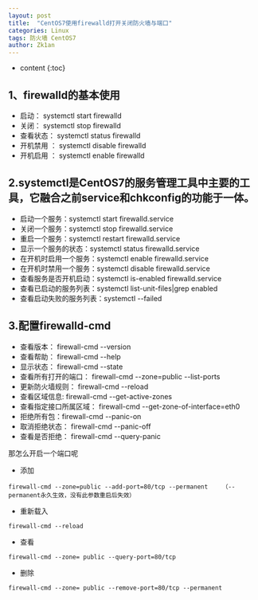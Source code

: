 ```yaml
---
layout: post
title:  "CentOS7使用firewalld打开关闭防火墙与端口"
categories: Linux
tags: 防火墙 CentOS7
author: Zk1an
---
```


* content
{:toc}

## 1、firewalld的基本使用
- 启动： systemctl start firewalld
- 关闭： systemctl stop firewalld
- 查看状态： systemctl status firewalld 
- 开机禁用  ： systemctl disable firewalld
- 开机启用  ： systemctl enable firewalld
 
 
## 2.systemctl是CentOS7的服务管理工具中主要的工具，它融合之前service和chkconfig的功能于一体。
- 启动一个服务：systemctl start firewalld.service
- 关闭一个服务：systemctl stop firewalld.service
- 重启一个服务：systemctl restart firewalld.service
- 显示一个服务的状态：systemctl status firewalld.service
- 在开机时启用一个服务：systemctl enable firewalld.service
- 在开机时禁用一个服务：systemctl disable firewalld.service
- 查看服务是否开机启动：systemctl is-enabled firewalld.service
- 查看已启动的服务列表：systemctl list-unit-files|grep enabled
- 查看启动失败的服务列表：systemctl --failed

## 3.配置firewalld-cmd

- 查看版本： firewall-cmd --version
- 查看帮助： firewall-cmd --help
- 显示状态： firewall-cmd --state
- 查看所有打开的端口： firewall-cmd --zone=public --list-ports
- 更新防火墙规则： firewall-cmd --reload
- 查看区域信息:  firewall-cmd --get-active-zones
- 查看指定接口所属区域： firewall-cmd --get-zone-of-interface=eth0
- 拒绝所有包：firewall-cmd --panic-on
- 取消拒绝状态： firewall-cmd --panic-off
- 查看是否拒绝： firewall-cmd --query-panic
 
那怎么开启一个端口呢
- 添加
```shell script
firewall-cmd --zone=public --add-port=80/tcp --permanent    （--permanent永久生效，没有此参数重启后失效）
```
- 重新载入
```shell script
firewall-cmd --reload
```

- 查看
```shell script
firewall-cmd --zone= public --query-port=80/tcp

```
- 删除
```shell script
firewall-cmd --zone= public --remove-port=80/tcp --permanent
```